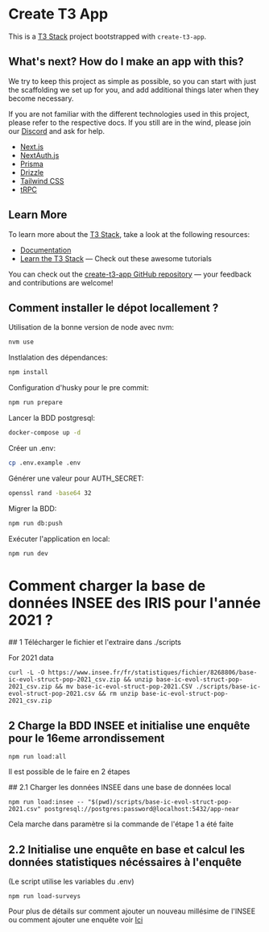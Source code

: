 # Create T3 App

This is a [T3 Stack](https://create.t3.gg/) project bootstrapped with `create-t3-app`.

## What's next? How do I make an app with this?

We try to keep this project as simple as possible, so you can start with just the scaffolding we set up for you, and add additional things later when they become necessary.

If you are not familiar with the different technologies used in this project, please refer to the respective docs. If you still are in the wind, please join our [Discord](https://t3.gg/discord) and ask for help.

- [Next.js](https://nextjs.org)
- [NextAuth.js](https://next-auth.js.org)
- [Prisma](https://prisma.io)
- [Drizzle](https://orm.drizzle.team)
- [Tailwind CSS](https://tailwindcss.com)
- [tRPC](https://trpc.io)

## Learn More

To learn more about the [T3 Stack](https://create.t3.gg/), take a look at the following resources:

- [Documentation](https://create.t3.gg/)
- [Learn the T3 Stack](https://create.t3.gg/en/faq#what-learning-resources-are-currently-available) — Check out these awesome tutorials

You can check out the [create-t3-app GitHub repository](https://github.com/t3-oss/create-t3-app) — your feedback and contributions are welcome!


## Comment installer le dépot locallement ?

Utilisation de la bonne version de node avec nvm:

```sh
nvm use
```

Instlalation des dépendances:

```sh
npm install
```

Configuration d'husky pour le pre commit:

```sh
npm run prepare
```

Lancer la BDD postgresql:

```sh
docker-compose up -d
```

Créer un .env:

```sh
cp .env.example .env
```

Générer une valeur pour AUTH_SECRET:

```sh
openssl rand -base64 32
```

Migrer la BDD:

```sh
npm run db:push
```

Exécuter l'application en local:

```sh
npm run dev
```

# Comment charger la base de données INSEE des IRIS pour l'année 2021 ?

## 1 Télécharger le fichier et l'extraire dans ./scripts

For 2021 data
```
curl -L -O https://www.insee.fr/fr/statistiques/fichier/8268806/base-ic-evol-struct-pop-2021_csv.zip && unzip base-ic-evol-struct-pop-2021_csv.zip && mv base-ic-evol-struct-pop-2021.CSV ./scripts/base-ic-evol-struct-pop-2021.csv && rm unzip base-ic-evol-struct-pop-2021_csv.zip
```

## 2 Charge la BDD INSEE et initialise une enquête pour le 16eme arrondissement 

```
npm run load:all
```

Il est possible de le faire en 2 étapes

## 2.1 Charger les données INSEE dans une base de données local 

```
npm run load:insee -- "$(pwd)/scripts/base-ic-evol-struct-pop-2021.csv" postgresql://postgres:password@localhost:5432/app-near
```

Cela marche dans paramètre si la commande de l'étape 1 a été faite

## 2.2 Initialise une enquête en base et calcul les données statistiques nécéssaires à l'enquête

(Le script utilise les variables du .env)
```
npm run load-surveys
```

Pour plus de détails sur comment ajouter un nouveau millésime de l'INSEE 
ou comment ajouter une enquête voir [Ici](./scritps/README.md)
